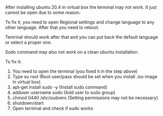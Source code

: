 After installing ubuntu 20.4 in virtual box the terminal may not work. It just cannot be open due to some reason.

To fix it, you need to open Regional settings and change language to any other language. After that you need to reboot.

Temrinal should work after that and you can put back the default language or select a proper one.

Sudo command may also not work on a clean ubuntu installation.

To fix it:

1) You need to open the terminal (you fixed it in the step above) 
2) Type su root
  (Root user/pass should be set when you install .iso image in virtual box)
3) apt-get install sudo -y
   (Install sudo command)
5) adduser username sudo
  (Add user to sudo group)
6) chmod 0440 /etc/sudoers
   (Setting permissions may not be necessary)
7) shutdown/start
8) Open terminal and check if sudo works
